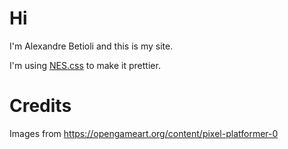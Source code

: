 # Hi

I'm Alexandre Betioli and this is my site.

I'm using [NES.css](https://nostalgic-css.github.io/NES.css/) to make it prettier.

# Credits

Images from 
https://opengameart.org/content/pixel-platformer-0